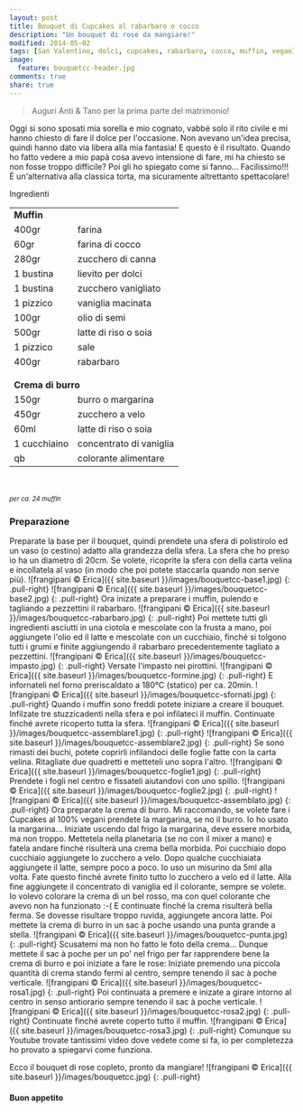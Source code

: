 ```yaml
---
layout: post
title: Bouquet di Cupcakes al rabarbaro e cocco
description: "Un bouquet di rose da mangiare!"
modified: 2014-05-02
tags: [San Valentino, dolci, cupcakes, rabarbaro, cocco, muffin, vegan]
image:
  feature: bouquetcc-header.jpg
comments: true
share: true
---
```


> Auguri Anti & Tano per la prima parte del matrimonio!

Oggi si sono sposati mia sorella e mio cognato, vabbé solo il rito civile e mi hanno chiesto di fare il dolce per l'occasione. Non avevano un'idea precisa, quindi hanno dato via libera alla mia fantasia! E questo è il risultato. Quando ho fatto vedere a mio papà cosa avevo intensione di fare, mi ha chiesto se non fosse troppo difficile? Poi gli ho spiegato come si fanno... Facilissimo!!! È un'alternativa alla classica torta, ma sicuramente altrettanto spettacolare!


<div class="ingredients">
  <div class="ingredients-title">Ingredienti</div>
  <table>
    <tbody>
      <tr>
        <td colspan="2"><b>Muffin</b></td>
      </tr>
      <tr>
        <td>400gr</td>
        <td>farina</td>
      </tr>
      <tr>
        <td>60gr</td>
        <td>farina di cocco</td>
      </tr>
      <tr>
        <td>280gr</td>
        <td>zucchero di canna</td>
      </tr>
      <tr>
        <td>1 bustina</td>
        <td>lievito per dolci</td>
      </tr>
      <tr>
        <td>1 bustina</td>
        <td>zucchero vanigliato</td>
      </tr>
      <tr>
        <td>1 pizzico</td>
        <td>vaniglia macinata</td>
      </tr>
      <tr>
        <td>100gr</td>
        <td>olio di semi</td>
      </tr>
      <tr>
        <td>500gr</td>
        <td>latte di riso o soia</td>
      </tr>
      <tr>      
        <td>1 pizzico</td>
        <td>sale</td>
      </tr>
      <tr>      
        <td>400gr</td>
        <td>rabarbaro</td>
      </tr>
      <tr style="height: 15px;"></tr>
      <tr>          
        <td colspan="2"><b>Crema di burro</b></td>
      </tr>
      <tr>
        <td>150gr</td>
        <td>burro o margarina</td>
      </tr>
      <tr>      
        <td>450gr</td>
        <td>zucchero a velo</td>
      </tr>
      <tr>
        <td>60ml</td>
        <td>latte di riso o soia</td>
      </tr>
      <tr>
        <td>1 cucchiaino</td>
        <td>concentrato di vaniglia</td>
      </tr>
      <tr>
        <td>qb</td>
        <td>colorante alimentare</td>      
      </tr>
    </tbody>
  </table>
  <br></br>
  <i class="pull-right" style="font-size: 80%;">per ca. 24 muffin</i>
</div>


<h3>
  <font color="grey">
    <i class="icon-cogs"></i>
  </font> Preparazione
</h3>

Preparate la base per il bouquet, quindi prendete una sfera di polistirolo ed un vaso (o cestino) adatto alla grandezza della sfera. La sfera che ho preso io ha un diametro di 20cm. Se volete, ricoprite la sfera con della carta velina e incollatela al vaso (in modo che poi potete staccarla quando non serve più).
![frangipani © Erica]({{ site.baseurl }}/images/bouquetcc-base1.jpg)
{: .pull-right}
![frangipani © Erica]({{ site.baseurl }}/images/bouquetcc-base2.jpg)
{: .pull-right}
Ora inizate a preparare i muffin, pulendo e tagliando a pezzettini il rabarbaro.
![frangipani © Erica]({{ site.baseurl }}/images/bouquetcc-rabarbaro.jpg)
{: .pull-right}
Poi mettete tutti gli ingredienti asciutti in una ciotola e mescolate con la frusta a mano, poi aggiungete l'olio ed il latte e mescolate con un cucchiaio, finché si tolgono tutti i grumi e finite aggiungendo il rabarbaro precedentemente tagliato a pezzettini.
![frangipani © Erica]({{ site.baseurl }}/images/bouquetcc-impasto.jpg)
{: .pull-right}
Versate l'impasto nei pirottini.
![frangipani © Erica]({{ site.baseurl }}/images/bouquetcc-formine.jpg)
{: .pull-right}
E infornateli nel forno preriscaldato a 180°C (statico) per ca. 20min. 
![frangipani © Erica]({{ site.baseurl }}/images/bouquetcc-sfornati.jpg)
{: .pull-right}
Quando i muffin sono freddi potete iniziare a creare il bouquet. Infilzate tre stuzzicadenti nella sfera e poi infilateci il muffin. Continuate finché avrete ricoperto tutta la sfera.
![frangipani © Erica]({{ site.baseurl }}/images/bouquetcc-assemblare1.jpg)
{: .pull-right}
![frangipani © Erica]({{ site.baseurl }}/images/bouquetcc-assemblare2.jpg)
{: .pull-right}
Se sono rimasti dei buchi, potete coprirli infilandoci delle foglie fatte con la carta velina. Ritagliate due quadretti e metteteli uno sopra l'altro.
![frangipani © Erica]({{ site.baseurl }}/images/bouquetcc-foglie1.jpg)
{: .pull-right}
Prendete i fogli nel centro e fissateli aiutandovi con uno spillo.
![frangipani © Erica]({{ site.baseurl }}/images/bouquetcc-foglie2.jpg)
{: .pull-right}
![frangipani © Erica]({{ site.baseurl }}/images/bouquetcc-assemblato.jpg)
{: .pull-right}
Ora preparate la crema di burro. Mi raccomando, se volete fare i Cupcakes al 100% vegani prendete la margarina, se no il burro. Io ho usato la margarina... Iniziate uscendo dal frigo la margarina, deve essere morbida, ma non troppo. Mettetela nella planetaria (se no con il mixer a mano) e fatela andare finché risulterà una crema bella morbida. Poi cucchiaio dopo cucchiaio aggiungete lo zucchero a velo. Dopo qualche cucchiaiata aggiungete il latte, sempre poco a poco. Io uso un misurino da 5ml alla volta. Fate questo finché avrete finito tutto lo zucchero a velo ed il latte. Alla fine aggiungete il concentrato di vaniglia ed il colorante, sempre se volete. Io volevo colorare la crema di un bel rosso, ma con quel colorante che avevo non ha funzionato :-( E continuate finché la crema risulterà bella ferma. Se dovesse risultare troppo ruvida, aggiungete ancora latte. Poi mettete la crema di burro in un sac à poche usando una punta grande a stella.
![frangipani © Erica]({{ site.baseurl }}/images/bouquetcc-punta.jpg)
{: .pull-right}
Scusatemi ma non ho fatto le foto della crema... Dunque mettete il sac à poche per un po' nel frigo per far rapprendere bene la crema di burro e poi iniziate a fare le rose:
Iniziate premendo una piccola quantità di crema stando fermi al centro, sempre tenendo il sac à poche verticale.
![frangipani © Erica]({{ site.baseurl }}/images/bouquetcc-rosa1.jpg)
{: .pull-right}
Poi continuata a premere e inizate a girare intorno al centro in senso antiorario sempre tenendo il sac à poche verticale.
![frangipani © Erica]({{ site.baseurl }}/images/bouquetcc-rosa2.jpg)
{: .pull-right}
Continuate finché avrete coperto tutto il muffin.
![frangipani © Erica]({{ site.baseurl }}/images/bouquetcc-rosa3.jpg)
{: .pull-right}
Comunque su Youtube trovate tantissimi video dove vedete come si fa, io per completezza ho provato a spiegarvi come funziona.

Ecco il bouquet di rose copleto, pronto da mangiare!
![frangipani © Erica]({{ site.baseurl }}/images/bouquetcc.jpg)
{: .pull-right}

<h4>Buon appetito
  <font color="red">
    <i class="icon-smile"></i>
  </font>
</h4>
